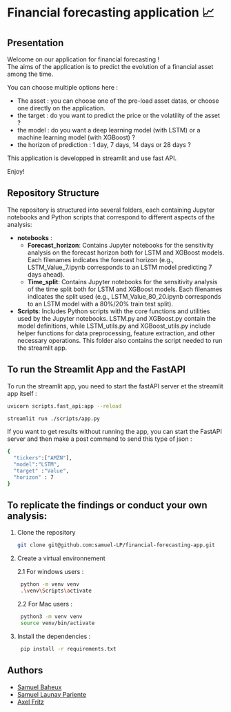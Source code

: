 # Financial forecasting application 📈

## Presentation

Welcome on our application for financial forecasting ! \
The aims of the application is to predict the evolution of a financial asset among the time.

You can choose multiple options here :
- The asset : you can choose one of the pre-load asset datas, or choose one directly on the application.
- the target : do you want to predict the price or the volatility of the asset ?
- the model : do you want a deep learning model (with LSTM) or a machine learning model (with XGBoost) ?
- the horizon of prediction : 1 day, 7 days, 14 days or 28 days ?

This application is developped in streamlit and use fast API.

Enjoy!
## Repository Structure
The repository is structured into several folders, each containing Jupyter notebooks and Python scripts that correspond to different aspects of the analysis:
- **notebooks** : 
  - **Forecast_horizon**: Contains Jupyter notebooks for the sensitivity analysis on the forecast horizon both for LSTM and XGBoost models. 
  Each filenames indicates the forecast horizon (e.g., LSTM_Value_7.ipynb corresponds to an LSTM model predicting 7 days ahead).
  - **Time_split**: Contains Jupyter notebooks for the sensitivity analysis of the time split both for LSTM and XGBoost models. 
  Each filenames indicates the split used (e.g., LSTM_Value_80_20.ipynb corresponds to an LSTM model with a 80%/20% train test split).
- **Scripts**: Includes Python scripts with the core functions and utilities used by the Jupyter notebooks. LSTM.py and XGBoost.py contain the model definitions, while LSTM_utils.py and XGBoost_utils.py include helper functions for data preprocessing, feature extraction, and other necessary operations. This folder also contains the script needed to run the streamlit app.

## To run the Streamlit App and the FastAPI 

To run the streamlit app, you need to start the fastAPI server et the streamlit app itself : 
    
```bash
uvicorn scripts.fast_api:app --reload

streamlit run ./scripts/app.py      
```

If you want to get results without running the app, you can start the FastAPI server and then make a post command to send this type of json : 

```bash
{
  "tickers":["AMZN"],
  "model":"LSTM",
  "target" :"Value",
  "horizon" : 7
}

```

## To replicate the findings or conduct your own analysis:

1. Clone the repository

    ```bash
    git clone git@github.com:samuel-LP/financial-forecasting-app.git
    ```

2. Create a virtual environnement

   2.1 For windows users : 
   
   ```bash
    python -m venv venv
    .\venv\Scripts\activate
   ```
   
   2.2  For Mac users : 

   ```bash
    python3 -m venv venv
    source venv/bin/activate
   ```

3. Install the dependencies : 
   ```bash
    pip install -r requirements.txt
   ```

## Authors

- [Samuel Baheux](https://github.com/SamuelBaheux)
- [Samuel Launay Pariente](https://github.com/samuel-LP)
- [Axel Fritz](https://github.com/AxelFritz1)
